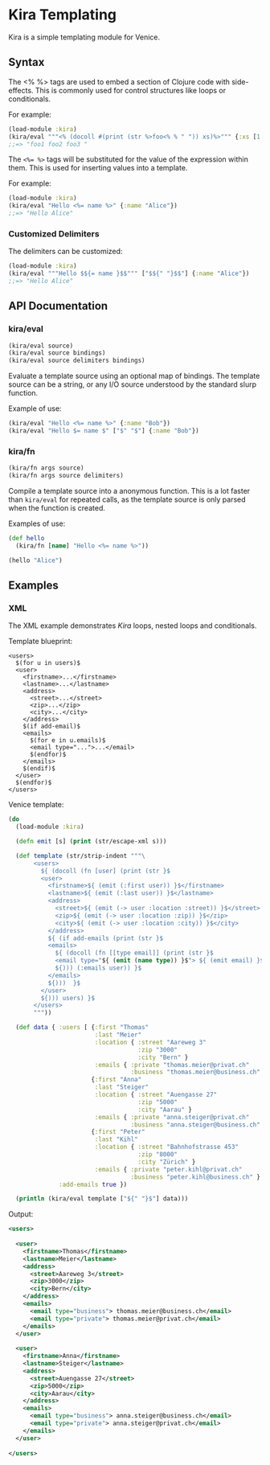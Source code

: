 # Kira Templating

Kira is a simple templating module for Venice.


## Syntax

The <% %> tags are used to embed a section of Clojure code with side-effects. This is commonly used for control structures like loops or conditionals.

For example:

```clojure
(load-module :kira)
(kira/eval """<% (docoll #(print (str %>foo<% % " ")) xs)%>""" {:xs [1 2 3]})
;;=> "foo1 foo2 foo3 "
```

The `<%= %>` tags will be substituted for the value of the expression within them. This is used for inserting values into a template.

For example:

```clojure
(load-module :kira)
(kira/eval "Hello <%= name %>" {:name "Alice"})
;;=> "Hello Alice"
```

### Customized Delimiters

The delimiters can be customized:

```clojure
(load-module :kira)
(kira/eval """Hello $${= name }$$""" ["$${" "}$$"] {:name "Alice"})
;;=> "Hello Alice"
```

## API Documentation

### kira/eval

```clojure
(kira/eval source)
(kira/eval source bindings)
(kira/eval source delimiters bindings)
```

Evaluate a template source using an optional map of bindings. The template source can be a string, or any I/O source understood by the standard slurp function.

Example of use:

```clojure
(kira/eval "Hello <%= name %>" {:name "Bob"})
(kira/eval "Hello $= name $" ["$" "$"] {:name "Bob"})
```

### kira/fn

```clojure
(kira/fn args source)
(kira/fn args source delimiters)
```

Compile a template source into a anonymous function. This is a lot faster than `kira/eval` for repeated calls, as the template source is only parsed when the function is created.

Examples of use:

```clojure
(def hello
  (kira/fn [name] "Hello <%= name %>"))

(hello "Alice")
```

## Examples

### XML

The XML example demonstrates _Kira_ loops, nested loops and conditionals.

Template blueprint:

```text
<users>
  $(for u in users)$
  <user>
    <firstname>...</firstname>
    <lastname>...</lastname>
    <address>
      <street>...</street>
      <zip>...</zip>
      <city>...</city>
    </address>
    $(if add-email)$
    <emails>
      $(for e in u.emails)$
      <email type="...">...</email>
      $(endfor)$
    </emails>
    $(endif)$
  </user>
  $(endfor)$
</users>
```

Venice template:

```clojure
(do
  (load-module :kira)

  (defn emit [s] (print (str/escape-xml s)))

  (def template (str/strip-indent """\
       <users>
         ${ (docoll (fn [user] (print (str }$
         <user>
           <firstname>${ (emit (:first user)) }$</firstname>
           <lastname>${ (emit (:last user)) }$</lastname>
           <address>
             <street>${ (emit (-> user :location :street)) }$</street>
             <zip>${ (emit (-> user :location :zip)) }$</zip>
             <city>${ (emit (-> user :location :city)) }$</city>
           </address>
           ${ (if add-emails (print (str }$
           <emails>
             ${ (docoll (fn [[type email]] (print (str }$
             <email type="${ (emit (name type)) }$"> ${ (emit email) }$</email>
             ${))) (:emails user)) }$
           </emails>
           ${)))  }$
         </user>
         ${))) users) }$
       </users>
       """))

  (def data { :users [ {:first "Thomas"
                        :last "Meier"
                        :location { :street "Aareweg 3"
                                    :zip "3000"
                                    :city "Bern" }
                        :emails { :private "thomas.meier@privat.ch"
                                  :business "thomas.meier@business.ch" } }
                       {:first "Anna"
                        :last "Steiger"
                        :location { :street "Auengasse 27"
                                    :zip "5000"
                                    :city "Aarau" }
                        :emails { :private "anna.steiger@privat.ch"
                                  :business "anna.steiger@business.ch" } }
                       {:first "Peter"
                        :last "Kihl"
                        :location { :street "Bahnhofstrasse 453"
                                    :zip "8000"
                                    :city "Zürich" }
                        :emails { :private "peter.kihl@privat.ch"
                                  :business "peter.kihl@business.ch" } }]
              :add-emails true })

  (println (kira/eval template ["${" "}$"] data)))
```

Output:

```xml
<users>
  
  <user>
    <firstname>Thomas</firstname>
    <lastname>Meier</lastname>
    <address>
      <street>Aareweg 3</street>
      <zip>3000</zip>
      <city>Bern</city>
    </address>
    <emails>
      <email type="business"> thomas.meier@business.ch</email>
      <email type="private"> thomas.meier@privat.ch</email>
    </emails>
  </user>
  
  <user>
    <firstname>Anna</firstname>
    <lastname>Steiger</lastname>
    <address>
      <street>Auengasse 27</street>
      <zip>5000</zip>
      <city>Aarau</city>
    </address>
    <emails>
      <email type="business"> anna.steiger@business.ch</email>
      <email type="private"> anna.steiger@privat.ch</email>
    </emails>
  </user>
  
</users>

```